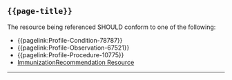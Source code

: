 ## <code>{{page-title}}</code>

The resource being referenced SHOULD conform to one of the following:

- {{pagelink:Profile-Condition-78787}}
- {{pagelink:Profile-Observation-67521}}
- {{pagelink:Profile-Procedure-10775}}
- [ImmunizationRecommendation Resource](https://www.hl7.org/fhir/r4/immunizationrecommendation.html)

---
